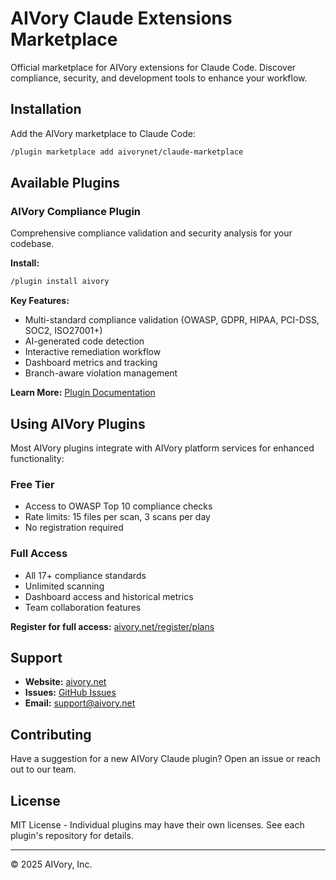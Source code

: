 # AIVory Claude Extensions Marketplace

Official marketplace for AIVory extensions for Claude Code. Discover compliance, security, and development tools to enhance your workflow.

## Installation

Add the AIVory marketplace to Claude Code:

```bash
/plugin marketplace add aivorynet/claude-marketplace
```

## Available Plugins

### AIVory Compliance Plugin

Comprehensive compliance validation and security analysis for your codebase.

**Install:**
```bash
/plugin install aivory
```

**Key Features:**
- Multi-standard compliance validation (OWASP, GDPR, HIPAA, PCI-DSS, SOC2, ISO27001+)
- AI-generated code detection
- Interactive remediation workflow
- Dashboard metrics and tracking
- Branch-aware violation management

**Learn More:** [Plugin Documentation](https://github.com/aivorynet/aivory-claude-plugin#readme)

## Using AIVory Plugins

Most AIVory plugins integrate with AIVory platform services for enhanced functionality:

### Free Tier
- Access to OWASP Top 10 compliance checks
- Rate limits: 15 files per scan, 3 scans per day
- No registration required

### Full Access
- All 17+ compliance standards
- Unlimited scanning
- Dashboard access and historical metrics
- Team collaboration features

**Register for full access:** [aivory.net/register/plans](https://aivory.net/register/plans)

## Support

- **Website:** [aivory.net](https://aivory.net)
- **Issues:** [GitHub Issues](https://github.com/aivorynet/claude-marketplace/issues)
- **Email:** support@aivory.net

## Contributing

Have a suggestion for a new AIVory Claude plugin? Open an issue or reach out to our team.

## License

MIT License - Individual plugins may have their own licenses. See each plugin's repository for details.

---

© 2025 AIVory, Inc.
